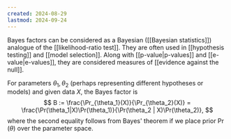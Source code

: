```yaml
---
created: 2024-08-29
lastmod: 2024-09-24
---
```


Bayes factors can be considered as a Bayesian ([[Bayesian statistics]]) analogue of the [[likelihood-ratio test]]. They are often used in [[hypothesis testing]] and [[model selection]]. Along with [[p-value|p-values]] and [[e-value|e-values]], they are considered measures of [[evidence against the null]]. 

For parameters $\theta_1, \theta_2$ (perhaps representing different hypotheses or models) and given data $X$, the Bayes factor is 
$$
B := \frac{\Pr_{\theta_1}(X)}{\Pr_{\theta_2}(X)} = \frac{\Pr(\theta_1|X)\Pr(\theta_1)}{\Pr(\theta_2 | X)\Pr(\theta_2)},
$$
where the second equality follows from Bayes' theorem if we place prior $\Pr(\theta)$ over the parameter space.


